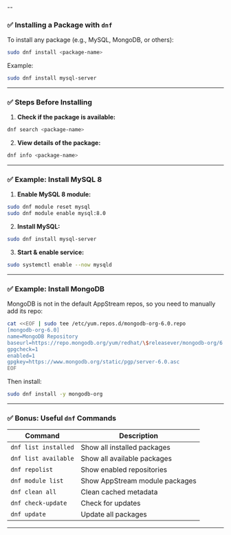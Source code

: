 --

### ✅ **Installing a Package with `dnf`**

To install any package (e.g., MySQL, MongoDB, or others):

```bash
sudo dnf install <package-name>
```

Example:

```bash
sudo dnf install mysql-server
```

---

### ✅ **Steps Before Installing**

1. **Check if the package is available:**

```bash
dnf search <package-name>
```

2. **View details of the package:**

```bash
dnf info <package-name>
```

---

### ✅ **Example: Install MySQL 8**

1. **Enable MySQL 8 module:**

```bash
sudo dnf module reset mysql
sudo dnf module enable mysql:8.0
```

2. **Install MySQL:**

```bash
sudo dnf install mysql-server
```

3. **Start & enable service:**

```bash
sudo systemctl enable --now mysqld
```

---

### ✅ **Example: Install MongoDB**

MongoDB is not in the default AppStream repos, so you need to manually add its repo:

```bash
cat <<EOF | sudo tee /etc/yum.repos.d/mongodb-org-6.0.repo
[mongodb-org-6.0]
name=MongoDB Repository
baseurl=https://repo.mongodb.org/yum/redhat/\$releasever/mongodb-org/6.0/x86_64/
gpgcheck=1
enabled=1
gpgkey=https://www.mongodb.org/static/pgp/server-6.0.asc
EOF
```

Then install:

```bash
sudo dnf install -y mongodb-org
```

---

### ✅ **Bonus: Useful `dnf` Commands**

| Command              | Description                    |
| -------------------- | ------------------------------ |
| `dnf list installed` | Show all installed packages    |
| `dnf list available` | Show all available packages    |
| `dnf repolist`       | Show enabled repositories      |
| `dnf module list`    | Show AppStream module packages |
| `dnf clean all`      | Clean cached metadata          |
| `dnf check-update`   | Check for updates              |
| `dnf update`         | Update all packages            |

---
